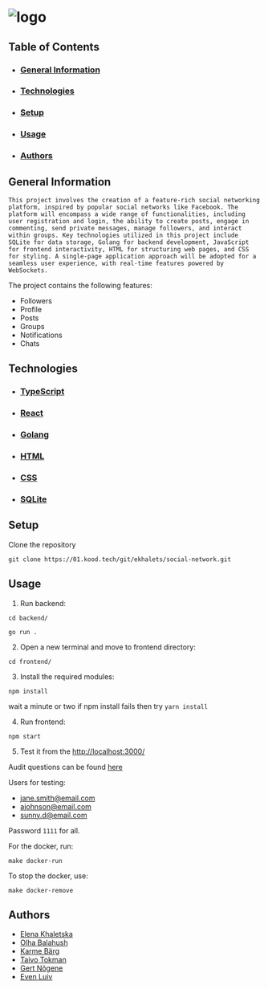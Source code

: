 # ![logo](https://cdn.discordapp.com/attachments/1075493710692876330/1160639407947255908/logo_3.png?ex=653564ae&is=6522efae&hm=311db172fb3b5ac50d3581c1542bd5a53fd39465ecd3c4fedd567bc7f8061738&)

<!-- # Social-network -->

## Table of Contents
- ### [General Information](#general-information)
- ### [Technologies](#technologies)
- ### [Setup](#setup)
- ### [Usage](#usage)
- ### [Authors](#authors)

## General Information
    This project involves the creation of a feature-rich social networking platform, inspired by popular social networks like Facebook. The platform will encompass a wide range of functionalities, including user registration and login, the ability to create posts, engage in commenting, send private messages, manage followers, and interact within groups. Key technologies utilized in this project include SQLite for data storage, Golang for backend development, JavaScript for frontend interactivity, HTML for structuring web pages, and CSS for styling. A single-page application approach will be adopted for a seamless user experience, with real-time features powered by WebSockets.

The project contains the following features:

- Followers
- Profile
- Posts
- Groups
- Notifications
- Chats

## Technologies
- ### [TypeScript](https://www.typescriptlang.org/)
- ### [React](https://react.dev/)
- ### [Golang](https://go.dev/)
- ### [HTML](https://www.w3.org/html/)
- ### [CSS](https://developer.mozilla.org/en-US/docs/Web/CSS)
- ### [SQLite](https://sqlite.org/index.html)

## Setup
<!-- TODO -->
Clone the repository
```
git clone https://01.kood.tech/git/ekhalets/social-network.git
```

## Usage
1. Run backend:
```
cd backend/
```
```
go run .
```

2. Open a new terminal and move to frontend directory:
```
cd frontend/
```
3. Install the required modules:
```
npm install
```
wait a minute or two if npm install fails then try `yarn install`

4. Run frontend: 
```
npm start
```
5. Test it from the [http://localhost:3000/](http://localhost:3000/)

Audit questions can be found [here](https://github.com/01-edu/public/tree/master/subjects/social-network/audit)

Users for testing:
- jane.smith@email.com
- ajohnson@email.com
- sunny.d@email.com

Password <code>1111</code> for all.

For the docker, run:
```
make docker-run
```
To stop the docker, use:
```
make docker-remove
```

## Authors
- [Elena Khaletska](https://github.com/khaletska)
- [Olha Balahush](https://github.com/OlhaBalahush)
- [Karme Bärg](https://01.kood.tech/git/Karme)
- [Taivo Tokman](https://github.com/taivox)
- [Gert Nõgene](https://01.kood.tech/git/Gert)
- [Even Luiv](https://01.kood.tech/git/evenluiv)